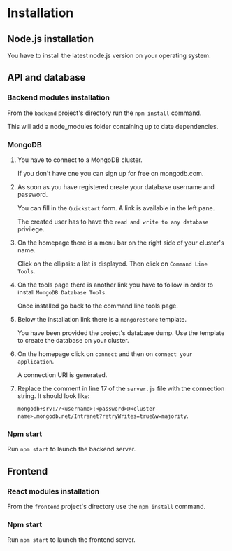 # Installation

## Node.js installation

You have to install the latest node.js version on your operating system.

## API and database

### Backend modules installation

From the `backend` project's directory run the `npm install` command.

This will add a node_modules folder containing up to date dependencies.

### MongoDB

1. You have to connect to a MongoDB cluster. 

    If you don't have one you can sign up for free on mongodb.com.

2. As soon as you have registered create your database username and password. 

    You can fill in the `Quickstart` form. A link is available in the left pane. 

    The created user has to have the `read and write to any database` privilege.

3. On the homepage there is a menu bar on the right side of your cluster's name. 

    Click on the ellipsis: a list is displayed. Then click on `Command Line Tools`. 

4. On the tools page there is another link you have to follow in order to install `MongoDB Database Tools`. 

    Once installed go back to the command line tools page. 

5. Below the installation link there is a `mongorestore` template.

    You have been provided the project's database dump. Use the template to create the database on your cluster.

6. On the homepage click on `connect` and then on `connect your application`. 

    A connection URI is generated. 

7. Replace the comment in line 17 of the `server.js` file with the connection string. It should look like: 

   `mongodb+srv://<username>:<password>@<cluster-name>.mongodb.net/Intranet?retryWrites=true&w=majority`.

### Npm start

Run `npm start` to launch the backend server.


## Frontend 

### React modules installation

From the `frontend` project's directory use the `npm install` command.

### Npm start

Run `npm start` to launch the frontend server.